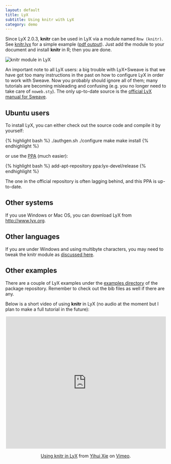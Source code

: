 ```yaml
---
layout: default
title: LyX
subtitle: Using knitr with LyX
category: demo
---
```


Since LyX 2.0.3, **knitr** can be used in LyX via a module named `Rnw (knitr)`. See [knitr.lyx](https://github.com/yihui/lyx/raw/master/examples/knitr.lyx) for a simple example ([pdf output](https://github.com/downloads/yihui/lyx/knitr.pdf)). Just add the module to your document and install **knitr** in R; then you are done.

![knitr module in LyX](http://i.imgur.com/jEKSh.png)

An important note to all LyX users: a big trouble with LyX+Sweave is that we have got too many instructions in the past on how to configure LyX in order to work with Sweave. Now you probably should ignore all of them; many tutorials are becoming misleading and confusing (e.g. you no longer need to take care of `noweb.sty`). The only up-to-date source is the [official LyX manual for Sweave](https://github.com/downloads/yihui/lyx/sweave.pdf).

## Ubuntu users

To install LyX, you can either check out the source code and compile it by yourself:

{% highlight bash %}
./authgen.sh
./configure
make
make install
{% endhighlight %}

or use the [PPA](https://launchpad.net/~lyx-devel/+archive/release) (much easier):

{% highlight bash %}
add-apt-repository ppa:lyx-devel/release
{% endhighlight %}

The one in the official repository is often lagging behind, and this PPA is up-to-date.

## Other systems

If you use Windows or Mac OS, you can download LyX from <http://www.lyx.org>.

## Other languages

If you are under Windows and using multibyte characters, you may need to tweak the knitr module as [discussed here](http://yihui.name/knitr/#comment-513794734).

## Other examples

There are a couple of LyX examples under the [examples directory](https://github.com/yihui/knitr/tree/master/inst/examples) of the package repository. Remember to check out the bib files as well if there are any.

Below is a short video of using **knitr** in LyX (no audio at the moment but I plan to make a full tutorial in the future):

<div style="text-align: center;"><iframe src="http://player.vimeo.com/video/32948939?title=0&amp;byline=0&amp;portrait=0" width="501" height="413" frameborder="0" webkitAllowFullScreen mozallowfullscreen allowFullScreen></iframe><p><a href="http://vimeo.com/32948939">Using knitr in LyX</a> from <a href="http://vimeo.com/yihui">Yihui Xie</a> on <a href="http://vimeo.com">Vimeo</a>.</p></div>
